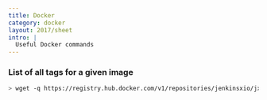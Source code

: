 ```yaml
---
title: Docker
category: docker
layout: 2017/sheet
intro: |
  Useful Docker commands
---
```


### List of all tags for a given image

```bash
> wget -q https://registry.hub.docker.com/v1/repositories/jenkinsxio/jx-app-jacoco/tags -O - | jq '.[].name'
```
